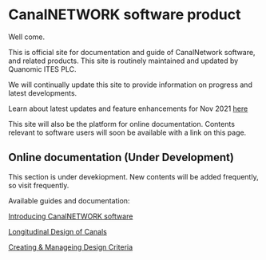 # CanalNETWORK software product
Well come.

This is official site for documentation and guide of CanalNetwork software, and related products. This site is routinely maintained and updated by Quanomic ITES PLC.

We will continually update this site to provide information on progress and latest developments.

Learn about latest updates and feature enhancements for Nov 2021 [here](updatenotesNov2021.md)

This site will also be the platform for online documentation. Contents relevant to software users will soon be available with a link on this page.

## Online documentation (Under Development)
This section is under devekiopment. New contents will be added frequently, so visit frequently.

Available guides and documentation:

[Introducing CanalNETWORK software](Introduction.md)

[Longitudinal Design of Canals](LongitudinalDesignOfRoutes.md)

[Creating & Manageing Design Criteria](DesignCriteria/CreatingAndManagingDesignCriteria.md)


